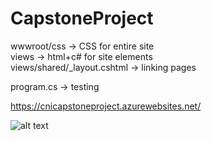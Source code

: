 # CapstoneProject   

wwwroot/css -> CSS for entire site   
views -> html+c# for site elements   
views/shared/_layout.cshtml -> linking pages

program.cs -> testing

https://cnicapstoneproject.azurewebsites.net/


![alt text](https://github.com/MajorDuck/CapstoneProject/master/SiteWireframe.jpg?raw=true)

